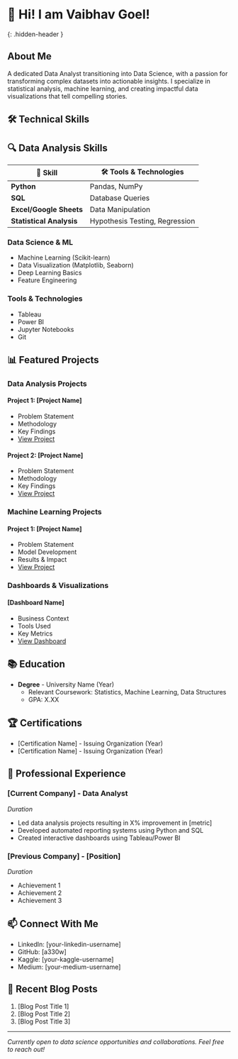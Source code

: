 <!-- Fake heading to prevent duplication -->
# 👋 Hi! I am Vaibhav Goel!
{: .hidden-header }

## About Me
A dedicated Data Analyst transitioning into Data Science, with a passion for transforming complex datasets into actionable insights. I specialize in statistical analysis, machine learning, and creating impactful data visualizations that tell compelling stories.

## 🛠️ Technical Skills

## 🔍 Data Analysis Skills

| 📌 Skill               | 🛠️ Tools & Technologies         |
|----------------------|------------------------------|
| **Python**          | Pandas, NumPy                 |
| **SQL**            | Database Queries              |
| **Excel/Google Sheets** | Data Manipulation           |
| **Statistical Analysis** | Hypothesis Testing, Regression |


### Data Science & ML
- Machine Learning (Scikit-learn)
- Data Visualization (Matplotlib, Seaborn)
- Deep Learning Basics
- Feature Engineering

### Tools & Technologies
- Tableau
- Power BI
- Jupyter Notebooks
- Git

## 📊 Featured Projects

### Data Analysis Projects
#### Project 1: [Project Name]
- Problem Statement
- Methodology
- Key Findings
- [View Project](link)

#### Project 2: [Project Name]
- Problem Statement
- Methodology
- Key Findings
- [View Project](link)

### Machine Learning Projects
#### Project 1: [Project Name]
- Problem Statement
- Model Development
- Results & Impact
- [View Project](link)

### Dashboards & Visualizations
#### [Dashboard Name]
- Business Context
- Tools Used
- Key Metrics
- [View Dashboard](link)

## 📚 Education
- **Degree** - University Name (Year)
  - Relevant Coursework: Statistics, Machine Learning, Data Structures
  - GPA: X.XX

## 🏆 Certifications
- [Certification Name] - Issuing Organization (Year)
- [Certification Name] - Issuing Organization (Year)

## 💼 Professional Experience

### [Current Company] - Data Analyst
*Duration*
- Led data analysis projects resulting in X% improvement in [metric]
- Developed automated reporting systems using Python and SQL
- Created interactive dashboards using Tableau/Power BI

### [Previous Company] - [Position]
*Duration*
- Achievement 1
- Achievement 2
- Achievement 3

## 📫 Connect With Me
- LinkedIn: [your-linkedin-username]
- GitHub: [a330w]
- Kaggle: [your-kaggle-username]
- Medium: [your-medium-username]

## 📝 Recent Blog Posts
1. [Blog Post Title 1]
2. [Blog Post Title 2]
3. [Blog Post Title 3]

---
*Currently open to data science opportunities and collaborations. Feel free to reach out!*
